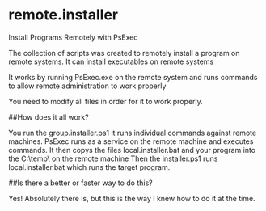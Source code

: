# remote.installer
Install Programs Remotely with PsExec


The collection of scripts was created to remotely install a program on remote systems.
It can install executables on remote systems

It works by running PsExec.exe on the remote system and runs commands to allow remote
administration to work properly

You need to modify all files in order for it to work properly.


##How does it all work?
  
You run the group.installer.ps1 it runs individual commands against remote machines.
PsExec runs as a service on the remote machine and executes commands.
It then copys the files local.installer.bat and your program into the C:\temp\ on the remote machine
Then the installer.ps1 runs local.installer.bat which runs the target program.

##Is there a better or faster way to do this?
  
Yes! Absolutely there is, but this is the way I knew how to do it at the time.
